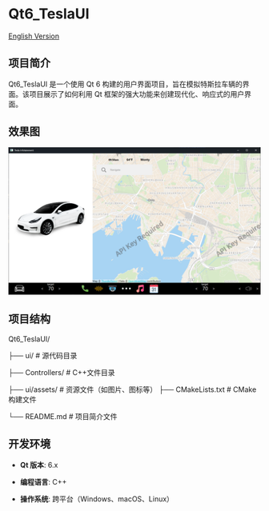 # Qt6_TeslaUI

[English Version](README-en.md)

## 项目简介
Qt6_TeslaUI 是一个使用 Qt 6 构建的用户界面项目，旨在模拟特斯拉车辆的界面。该项目展示了如何利用 Qt 框架的强大功能来创建现代化、响应式的用户界面。

## 效果图
![image-20240730095051830](README.assets/image-20240730095051830.png)



## 项目结构

Qt6_TeslaUI/ 

├── ui/ # 源代码目录 

├── Controllers/ # C++文件目录 

├──  ui/assets/ # 资源文件（如图片、图标等） ├── CMakeLists.txt # CMake 构建文件 

└── README.md # 项目简介文件

## 开发环境 

- **Qt 版本**: 6.x 

- **编程语言**: C++ 

-  **操作系统**: 跨平台（Windows、macOS、Linux） 

  